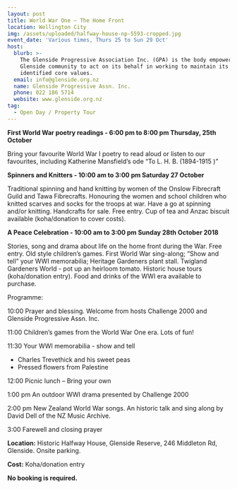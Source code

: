```yaml
---
layout: post
title: World War One – The Home Front
location: Wellington City
img: /assets/uploaded/halfway-house-np-5593-cropped.jpg
event_date: 'Various times, Thurs 25 to Sun 29 Oct'
host:
  blurb: >-
    The Glenside Progressive Association Inc. (GPA) is the body empowered by the
    Glenside community to act on its behalf in working to maintain its
    identified core values.
  email: info@glenside.org.nz
  name: Glenside Progressive Assn. Inc.
  phone: 022 186 5714
  website: www.glenside.org.nz
tag:
  - Open Day / Property Tour
---
```

**First World War poetry readings - 6:00 pm to 8:00 pm Thursday, 25th October**

Bring your favourite World War I poetry to read aloud or listen to our favourites, including Katherine Mansfield’s ode “To L. H. B. (1894-1915 )”

**Spinners and Knitters - 10:00 am to 3:00 pm Saturday 27 October**

Traditional spinning and hand knitting by women of the Onslow Fibrecraft Guild and Tawa Fibrecrafts. Honouring the women and school children who knitted scarves and socks for the troops at war.  Have a go at spinning and/or knitting.  Handcrafts for sale. Free entry. Cup of tea and Anzac biscuit available (koha/donation to cover costs).

**A Peace Celebration - 10:00 am to 3:00 pm Sunday 28th October 2018**

Stories, song and drama about life on the home front during the War. Free entry. Old style children’s games. First World War sing-along; “Show and tell” your WWI memorabilia; Heritage Gardeners plant stall. Twigland Gardeners World - pot up an heirloom tomato. Historic house tours (koha/donation entry). Food and drinks of the WWI era available to purchase.

Programme:

10:00 Prayer and blessing. Welcome from hosts Challenge 2000 and Glenside Progressive Assn. Inc.

11:00 Children’s games from the World War One era. Lots of fun! 

11:30 Your WWI memorabilia - show and tell

* Charles Trevethick and his sweet peas
* Pressed flowers from Palestine

12:00 Picnic lunch – Bring your own

1:00 pm An outdoor WWI drama presented by Challenge 2000

2:00 pm New Zealand World War songs. An historic talk and sing along by David Dell of the NZ Music Archive.

3:00 Farewell and closing prayer

**Location:** Historic Halfway House, Glenside Reserve, 246 Middleton Rd, Glenside. Onsite parking.

**Cost:** Koha/donation entry

**No booking is required.**
